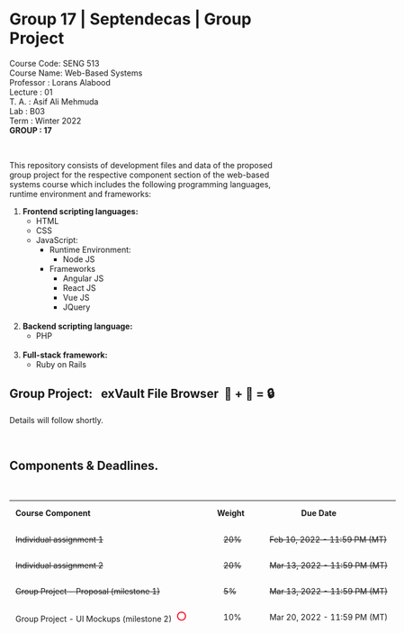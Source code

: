 # Group 17 | Septendecas | Group Project
Course Code: SENG 513<br>
Course Name: Web-Based Systems<br>
Professor  : Lorans Alabood<br>
Lecture    : 01<br>
T. A.      : Asif Ali Mehmuda<br>
Lab        : B03<br>
Term       : Winter 2022<br>
<b>GROUP   : 17</B>


<body>
<br>
<div>
<p>This repository consists of development files and data of the proposed group project for the respective component section of the web-based systems course which includes the following programming languages, runtime environment and frameworks:</p>
<ol>
  <b><li>Frontend scripting languages:</b>
  <ul>
	<li>HTML</li>
	<li>CSS</li>
	<li>JavaScript:
		<ul>
		<li>Runtime Environment:
			<ul>
				<li>Node JS</li>
			</ul>
		</li>
		<li>Frameworks
			<ul>
				<li>Angular JS</li>
				<li>React JS</li>
				<li>Vue JS</li>
				<li>JQuery</li>
			</ul>
		</li>
		</ul>
	</li>
  </li>
</ul>
<br>
  <b><li>Backend scripting language:</b>
  <ul>
  <li>PHP</li>
  </ul>
 </li>
<br>
  <b><li>Full-stack framework:</b>
	<ul>
	<li>Ruby on Rails</li>
	</ul>
</li>
</ol>
</div>
</div>
<div>
<h2>Group Project:&nbsp&nbsp&nbspexVault File Browser&nbsp&nbsp📁&nbsp<strong>+</strong>&nbsp💬&nbsp<strong>=</strong>&nbsp🔒</h2>
<p style="italic">Details will follow shortly.</p>
</div>

<br>
<div>
<h2>Components & Deadlines.</h2><br>
<table style="width: 686.812px; height: 235px; float: center;" border="0" cellpadding="2">
<tbody>
<tr style="height: 15px;">
<td style="width: 366px; height: 41px;">&nbsp;<strong>Course Component</strong></td>
<td style="width: 78px; height: 41px; ">&nbsp;<strong>Weight</strong></td>
<td style="width: 239.812px; height: 41px;">&nbsp;&nbsp;&nbsp;&nbsp;&nbsp;&nbsp;&nbsp;&nbsp;&nbsp;&nbsp;&nbsp;&nbsp;&nbsp;&nbsp;&nbsp;&nbsp;&nbsp;<strong>Due Date</strong></td>
</tr>
<tr style="height: 41px;">
<td style="width: 366px; height: 41px;">&nbsp;<strike>Individual assignment 1</strike></td>
<td style="width: 78px; height: 41px; ">&nbsp;&nbsp;&nbsp;&nbsp;<strike>20%</strike></td>
<td id="dateColum" style="width: 239.812px; height: 41px;">&nbsp;&nbsp;<strike>Feb 10, 2022 - 11:59 PM (MT)</strike></td>
</tr>
<tr style="height: 41px;">
<td style="width: 366px; height: 41px;">&nbsp;<strike>Individual assignment 2</strike></td>
<td style="width: 78px; height: 41px;">&nbsp;&nbsp;&nbsp;&nbsp;<strike>20%</strike></td>
<td id="dateColum" style="width: 239.812px; height: 41px;">&nbsp;&nbsp;<strike>Mar 13, 2022 - 11:59 PM (MT)</strike></td>
</tr>
<tr style="height: 41px;">
<td style="width: 366px; height: 41px;">&nbsp;<strike>Group Project - Proposal (milestone 1)</strike></td>
<td style="width: 78px; height: 41px;">&nbsp;&nbsp;&nbsp;&nbsp;<strike>5%</strike></td>
<td id="date" style="width: auto; height: 41px;">&nbsp;&nbsp;<strike>Mar 13, 2022 - 11:59 PM (MT)</strike></td>
</tr>
<tr style="height: 41px;">
<td style="width: 366px; height: 41px;">&nbsp;Group Project - UI Mockups (milestone 2)&nbsp;&nbsp;<img src="Multicolor-Circle.gif"; style="width: 20px; height: 20px;">&nbsp;</td>
<td style="width: 78px; height: 41px; ">&nbsp;&nbsp;&nbsp;&nbsp;10%</td>
<td id="date" style="width: 239.812px; height: 41px;">&nbsp;&nbsp;Mar 20, 2022 - 11:59 PM (MT)</td>
</tr>
<tr style="height: 33px;">
<td style="width: 366px; height: 41px;">&nbsp;Group Project - Technical Topic Presentation(milestone 3)&nbsp;&nbsp;<img src="Multicolor-Circle.gif"; style="width: 20px; height: 20px;">&nbsp;</td>
<td style="width: 78px; height: 41px; ">&nbsp;&nbsp;&nbsp;&nbsp;10%</td>
<td id="date" style="width: 239.812px; height: 41px;">&nbsp;&nbsp;&nbsp;&nbsp;&nbsp;&nbsp;&nbsp;March 15, 2022 (MT)&nbsp&nbsp</td>
</tr>
<tr style="height: 29px;">
<td style="width: 366px; height: 29px;">&nbsp;Group Project - Final Report & Live Demo(milestone 4)</td>
<td style="width: 78px; height: 41px;">&nbsp;&nbsp;&nbsp;&nbsp;35%</td>
<td id="date" style="width: 239.812px; height: 41px;">&nbsp;&nbsp;Apr 12, 2022 - 11:59 PM (MT)</td>
</tr>
</tbody>
</table>
</div>
</body>
